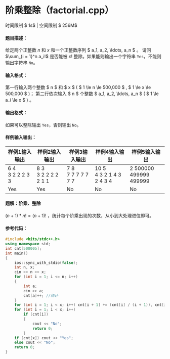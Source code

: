 
# 阶乘整除（factorial.cpp）
时间限制 $ 1s$   |   空间限制 $ 256M$

#### 题目描述：

给定两个正整数 $n$ 和 $x$ 和一个正整数序列 $ a_1, a_2, \ldots, a_n $ 。
请问 $\sum_{i = 1}^n a_i!$ 是否能被 $x!$ 整除。如果能则输出一个字符串 $\texttt{Yes}$，不能则输出字符串 $\texttt{No}$。

#### 输入格式：

第一行输入两个整数 $ n $ 和 $ x $ ( $ 1 \le n \le 500\,000 $ , $ 1 \le x \le 500\,000 $ )；
第二行依次输入 $ n $ 个整数 $ a_1, a_2, \ldots, a_n $ ( $ 1 \le a_i \le x $ ) 。

#### 输出格式：

如果可以整除输出 $\texttt{Yes}$，否则输出 $\texttt{No}$。

#### 样例输入输出：

| 样例1输入输出       | 样例2输入输出           | 样例3输入输出         | 样例4输入输出                  | 样例5输入输出              |
| ------------------- | ----------------------- | --------------------- | ------------------------------ | -------------------------- |
| 6 4<br/>3 2 2 2 3 3 | 8 3<br/>3 2 2 2 2 2 1 1 | 7 8<br/>7 7 7 7 7 7 7 | 10 5<br /> 4 3 2 1 4 3 2 4 3 4 | 2 500000<br/>499999 499999 |
| Yes                 | Yes                     | No                    | No                             | No                         |

<div STYLE="page-break-after: always;"/>

#### 题解：阶乘、整除

$(n+1)*n!=(n+1)!$  ，统计每个阶乘出现的次数，从小到大处理进位即可。

#### 参考代码：

```c++
#include <bits/stdc++.h>
using namespace std;
int cnt[500005];
int main()
{
	ios::sync_with_stdio(false);
	int n, x;
	cin >> n >> x;
	for (int i = 1; i <= n; i++)
	{
		int a;
		cin >> a;
		cnt[a]++; //统计
	}
	for (int i = 1; i < x; i++) cnt[i + 1] += (cnt[i] / (i + 1)), cnt[i] %= (i + 1); //"进位"
	for (int i = 1; i < x; i++)
		if (cnt[i])
		{
			cout << "No";
			return 0;
		}
	if (cnt[x]) cout << "Yes";
	else cout << "No";
	return 0;
}
```
